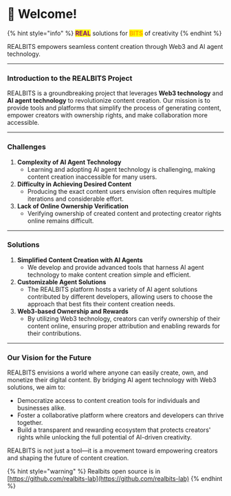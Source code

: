 # 💛 Welcome!

{% hint style="info" %}
<mark style="color:purple;">**REAL**</mark> solutions for <mark style="color:orange;">**BITS**</mark> of creativity
{% endhint %}

REALBITS empowers seamless content creation through Web3 and AI agent technology.

***

### **Introduction to the REALBITS Project**

REALBITS is a groundbreaking project that leverages **Web3 technology** and **AI agent technology** to revolutionize content creation. Our mission is to provide tools and platforms that simplify the process of generating content, empower creators with ownership rights, and make collaboration more accessible.

***

### **Challenges**

1. **Complexity of AI Agent Technology**
   * Learning and adopting AI agent technology is challenging, making content creation inaccessible for many users.
2. **Difficulty in Achieving Desired Content**
   * Producing the exact content users envision often requires multiple iterations and considerable effort.
3. **Lack of Online Ownership Verification**
   * Verifying ownership of created content and protecting creator rights online remains difficult.

***

### **Solutions**

1. **Simplified Content Creation with AI Agents**
   * We develop and provide advanced tools that harness AI agent technology to make content creation simple and efficient.
2. **Customizable Agent Solutions**
   * The REALBITS platform hosts a variety of AI agent solutions contributed by different developers, allowing users to choose the approach that best fits their content creation needs.
3. **Web3-based Ownership and Rewards**
   * By utilizing Web3 technology, creators can verify ownership of their content online, ensuring proper attribution and enabling rewards for their contributions.

***

### **Our Vision for the Future**

REALBITS envisions a world where anyone can easily create, own, and monetize their digital content. By bridging AI agent technology with Web3 solutions, we aim to:

* Democratize access to content creation tools for individuals and businesses alike.
* Foster a collaborative platform where creators and developers can thrive together.
* Build a transparent and rewarding ecosystem that protects creators' rights while unlocking the full potential of AI-driven creativity.

REALBITS is not just a tool—it is a movement toward empowering creators and shaping the future of content creation.

{% hint style="warning" %}
Realbits open source is in [https://github.com/realbits-lab](https://github.com/realbits-lab)
{% endhint %}
